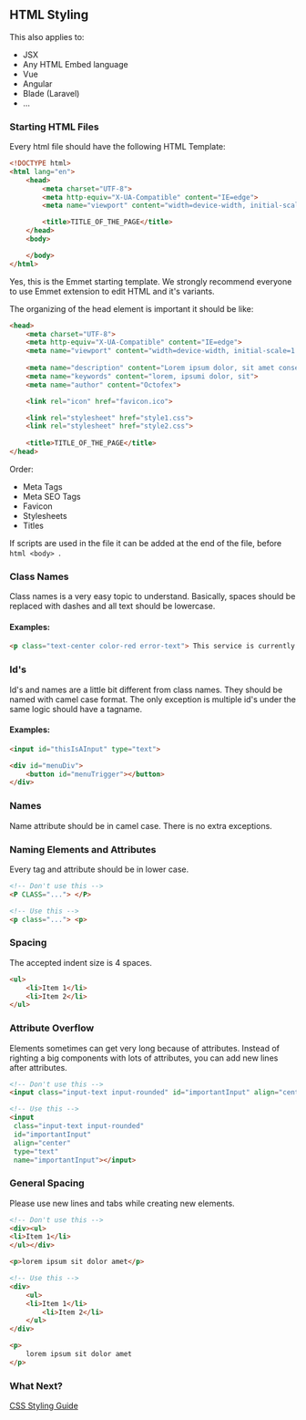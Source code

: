## HTML Styling

This also applies to:

- JSX
- Any HTML Embed language
- Vue
- Angular
- Blade (Laravel)
- ...

### Starting HTML Files

Every html file should have the following HTML Template:

```html
<!DOCTYPE html>
<html lang="en">
	<head>
		<meta charset="UTF-8">
		<meta http-equiv="X-UA-Compatible" content="IE=edge">
		<meta name="viewport" content="width=device-width, initial-scale=1.0">

		<title>TITLE_OF_THE_PAGE</title>
	</head>
	<body>

	</body>
</html>
```

Yes, this is the Emmet starting template. We strongly recommend everyone to use Emmet extension to edit HTML and it's variants.

The organizing of the head element is important it should be like:

```html
<head>
	<meta charset="UTF-8">
	<meta http-equiv="X-UA-Compatible" content="IE=edge">
	<meta name="viewport" content="width=device-width, initial-scale=1.0">
	
	<meta name="description" content="Lorem ipsum dolor, sit amet consectetur.">
	<meta name="keywords" content="lorem, ipsumi dolor, sit">
	<meta name="author" content="Octofex">

	<link rel="icon" href="favicon.ico">

	<link rel="stylesheet" href="style1.css">
	<link rel="stylesheet" href="style2.css">
	
	<title>TITLE_OF_THE_PAGE</title>
</head>
```
Order:
- Meta Tags
- Meta SEO Tags
- Favicon
- Stylesheets
- Titles

If scripts are used in the file it can be added at the end of the file, before `html <body> `.

### Class Names

Class names is a very easy topic to understand. Basically, spaces should be replaced with dashes and all text should be lowercase.

#### Examples:
```html
<p class="text-center color-red error-text"> This service is currently unavailable </p>
```

### Id's

Id's and names are a little bit different from class names. They should be named with camel case format. The only exception is multiple id's under the same logic should have a tagname.

#### Examples:
```html
<input id="thisIsAInput" type="text">

<div id="menuDiv">
	<button id="menuTrigger"></button>
</div>
```

### Names

Name attribute should be in camel case. There is no extra exceptions.


### Naming Elements and Attributes
	
Every tag and attribute should be in lower case.

```html
<!-- Don't use this -->
<P CLASS="..."> </P>

<!-- Use this -->
<p class="..."> <p>
```

### Spacing

The accepted indent size is 4 spaces.

```html
<ul>
    <li>Item 1</li>
	<li>Item 2</li>
</ul>
```
### Attribute Overflow

Elements sometimes can get very long because of attributes. Instead of righting a big components with lots of attributes, you can add new lines after attributes.

```html
<!-- Don't use this -->
<input class="input-text input-rounded" id="importantInput" align="center" type="text" name="importantInput"></input>

<!-- Use this -->
<input 
 class="input-text input-rounded"
 id="importantInput"
 align="center"
 type="text"
 name="importantInput"></input>
```

### General Spacing

Please use new lines and tabs while creating new elements.

```html
<!-- Don't use this -->
<div><ul>
<li>Item 1</li>
</ul></div>

<p>lorem ipsum sit dolor amet</p>

<!-- Use this -->
<div>
    <ul>
	<li>Item 1</li>
        <li>Item 2</li>
    </ul>
</div>

<p>
	lorem ipsum sit dolor amet
</p>
```

### What Next?
[CSS Styling Guide](https://github.com/octofex/docs/tree/main/styling/css-styling.md)

